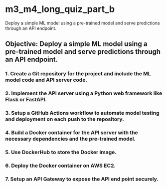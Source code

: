 # m3_m4_long_quiz_part_b
Deploy a simple ML model using a pre-trained model and serve predictions through an API endpoint.


## Objective: Deploy a simple ML model using a pre-trained model and serve predictions through an API endpoint.

### 1. Create a Git repository for the project and include the ML model code and API server code.

### 2. Implement the API server using a Python web framework like Flask or FastAPI.

### 3. Setup a GitHub Actions workflow to automate model testing and deployment on each push to the repository.

### 4. Build a Docker container for the API server with the necessary dependencies and the pre-trained model.

### 5. Use DockerHub to store the Docker image.

### 6. Deploy the Docker container on AWS EC2.

### 7. Setup an API Gateway to expose the API end point securely.
